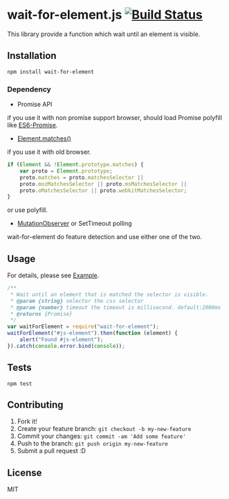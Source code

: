 # wait-for-element.js [![Build Status](https://travis-ci.org/azu/wait-for-element.js.svg?branch=master)](https://travis-ci.org/azu/wait-for-element.js)

This library provide a function which wait until an element is visible.

## Installation

    npm install wait-for-element

### Dependency

- Promise API

if you use it with non promise support browser, should load Promise polyfill like [ES6-Promise](https://github.com/jakearchibald/es6-promise "ES6-Promise").

- [Element.matches()](https://developer.mozilla.org/en/docs/Web/API/Element/matches "Element.matches()")

if you use it with old browser.

```js
if (Element && !Element.prototype.matches) {
    var proto = Element.prototype;
    proto.matches = proto.matchesSelector ||
    proto.mozMatchesSelector || proto.msMatchesSelector ||
    proto.oMatchesSelector || proto.webkitMatchesSelector;
}
```

or use polyfill.

- [MutationObserver](https://developer.mozilla.org/en/docs/Web/API/MutationObserver "MutationObserver") or SetTimeout polling 

wait-for-element do feature detection and use either one of the two.


## Usage

For details, please see [Example](example/).

```js
/**
 * Wait until an element that is matched the selector is visible.
 * @param {string} selector the css selector
 * @param {number} timeout the timeout is millisecond. default:2000ms
 * @returns {Promise}
 */
var waitForElement = require("wait-for-element");
waitForElement("#js-element").then(function (element) {
    alert("Found #js-element");
}).catch(console.error.bind(console));
```


## Tests

    npm test

## Contributing

1. Fork it!
2. Create your feature branch: `git checkout -b my-new-feature`
3. Commit your changes: `git commit -am 'Add some feature'`
4. Push to the branch: `git push origin my-new-feature`
5. Submit a pull request :D

## License

MIT
